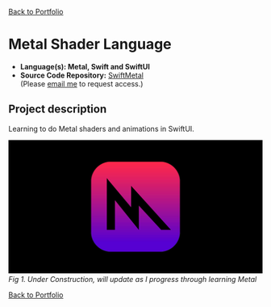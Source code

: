 [Back to Portfolio](./)

Metal Shader Language
===============

-   **Language(s): Metal, Swift and SwiftUI** 
-   **Source Code Repository:** [SwiftMetal](https://github.com/rbsquires/SwiftMetal)  
    (Please [email me](mailto:rbsquires@csustudent.net?subject=GitHub%20Access) to request access.)

## Project description

Learning to do Metal shaders and animations in SwiftUI.

![Swift-Metal](images/SwiftMetal/Metal.png)
*Fig 1. Under Construction, will update as I progress through learning Metal*

[Back to Portfolio](./)